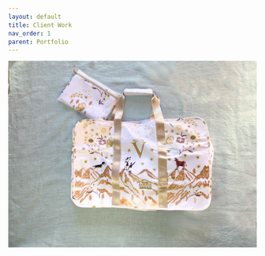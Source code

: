 ```yaml
---
layout: default
title: Client Work
nav_order: 1
parent: Portfolio
---
```

![Valmont Travel Bag](valmont_travel1200.jpg)
